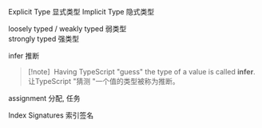 Explicit Type  显式类型
Implicit Type  隐式类型

loosely typed / weakly typed    弱类型   
strongly typed   强类型

infer  推断

>[!note]  Having TypeScript "guess" the type of a value is called **infer**.
> 让TypeScript "猜测 "一个值的类型被称为推断。
 
assignment  分配, 任务

Index Signatures 索引签名



